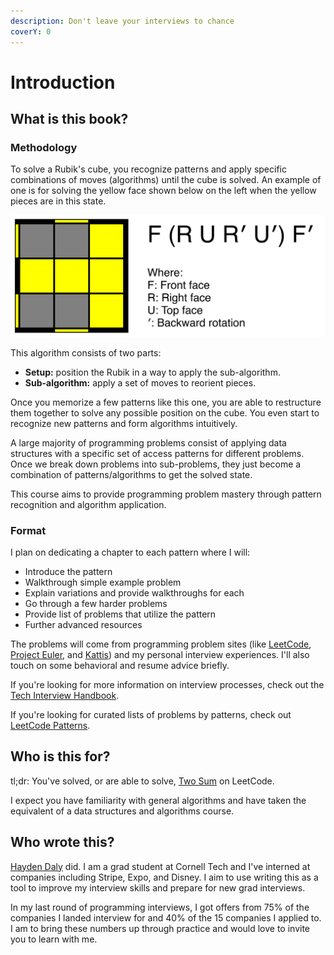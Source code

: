```yaml
---
description: Don't leave your interviews to chance
coverY: 0
---
```


# Introduction

## What is this book?

### Methodology

To solve a Rubik's cube, you recognize patterns and apply specific combinations of moves (algorithms) until the cube is solved. An example of one is for solving the yellow face shown below on the left when the yellow pieces are in this state.

![Rubik's Cube OLL T Algorithm](.gitbook/assets/OLL.png)

This algorithm consists of two parts:

* **Setup:** position the Rubik in a way to apply the sub-algorithm.
* **Sub-algorithm:** apply a set of moves to reorient pieces.

Once you memorize a few patterns like this one, you are able to restructure them together to solve any possible position on the cube. You even start to recognize new patterns and form algorithms intuitively.

A large majority of programming problems consist of applying data structures with a specific set of access patterns for different problems. Once we break down problems into sub-problems, they just become a combination of patterns/algorithms to get the solved state.

This course aims to provide programming problem mastery through pattern recognition and algorithm application.

### Format

I plan on dedicating a chapter to each pattern where I will:

* Introduce the pattern
* Walkthrough simple example problem
* Explain variations and provide walkthroughs for each
* Go through a few harder problems
* Provide list of problems that utilize the pattern
* Further advanced resources

The problems will come from programming problem sites (like [LeetCode](https://leetcode.com), [Project Euler](https://projecteuler.net), and [Kattis](https://open.kattis.com)) and my personal interview experiences. I'll also touch on some behavioral and resume advice briefly.

If you're looking for more information on interview processes, check out the [Tech Interview Handbook](https://techinterviewhandbook.org).

If you're looking for curated lists of problems by patterns, check out [LeetCode Patterns](https://seanprashad.com/leetcode-patterns/).

## Who is this for?

tl;dr: You've solved, or are able to solve, [Two Sum](https://leetcode.com/problems/two-sum/) on LeetCode.

I expect you have familiarity with general algorithms and have taken the equivalent of a data structures and algorithms course.

## Who wrote this?

[Hayden Daly](https://hcdaly.dev) did. I am a grad student at Cornell Tech and I've interned at companies including Stripe, Expo, and Disney. I aim to use writing this as a tool to improve my interview skills and prepare for new grad interviews.

In my last round of programming interviews, I got offers from 75% of the companies I landed interview for and 40% of the 15 companies I applied to. I am to bring these numbers up through practice and would love to invite you to learn with me.
